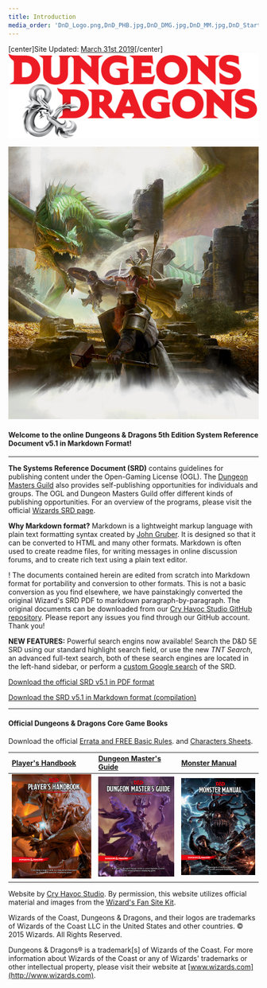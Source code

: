 ```yaml
---
title: Introduction
media_order: 'DnD_Logo.png,DnD_PHB.jpg,DnD_DMG.jpg,DnD_MM.jpg,DnD_Starter_Art.jpg'
---
```


[center]Site Updated: [March 31st 2019](https://ogl-srd5.com/changelog#march-31st-2019)[/center]
![D&D Logo](DnD_Logo.png)

![Starter Image](DnD_Starter_Art.jpg)

#### Welcome to the online Dungeons & Dragons 5th Edition System Reference Document v5.1 in Markdown Format!

---

**The Systems Reference Document (SRD)** contains guidelines for publishing content under the Open-Gaming License (OGL). The [Dungeon Masters Guild](http://dungeonmastersguild.com/) also provides self-publishing opportunities for individuals and groups. The OGL and Dungeon Masters Guild offer different kinds of publishing opportunities. For an overview of the programs, please visit the official [Wizards SRD page](http://dnd.wizards.com/articles/features/systems-reference-document-srd).

**Why Markdown format?** Markdown is a lightweight markup language with plain text formatting syntax created by [John Gruber](https://daringfireball.net). It is designed so that it can be converted to HTML and many other formats. Markdown is often used to create readme files, for writing messages in online discussion forums, and to create rich text using a plain text editor.

! The documents contained herein are edited from scratch into Markdown format for portability and conversion to other formats. This is not a basic conversion as you find elsewhere, we have painstakingly converted the original Wizard's SRD PDF to markdown paragraph-by-paragraph. The original documents can be downloaded from our [Cry Havoc Studio GitHub repository](https://github.com/CryHavocStudio/OGL-SRD5). Please report any issues you find through our GitHub account. Thank you!

**NEW FEATURES:** Powerful search engins now available! Search the D&D 5E SRD using our standard highlight search field, or use the new _TNT Search_, an advanced full-text search, both of these search engines are located in the left-hand sidebar, or perform a [custom Google search](https://cse.google.com/cse?cx=001286843246981938841:_5jzoxwanvq) of the SRD.

[Download the official SRD v5.1 in PDF format](http://media.wizards.com/2016/downloads/DND/SRD-OGL_V5.1.pdf)

[Download the SRD v5.1 in Markdown format (compilation)](https://github.com/CryHavocStudio/OGL-SRD5/blob/master/D%26D%205E%20SRD%20v5.1%20Compilation.md)

---

#### Official Dungeons & Dragons Core Game Books

Download the official [Errata and FREE Basic Rules](http://dnd.wizards.com/articles/features/basicrules). and [Characters Sheets](http://dnd.wizards.com/articles/features/character_sheets).

| [Player's Handbook](https://www.amazon.com/Players-Handbook-Dungeons-Dragons-Wizards/dp/0786965606/ref=asap_bc?ie=UTF8) | [Dungeon Master's Guide](https://www.amazon.com/Dungeon-Masters-Guide-Core-Rulebook/dp/0786965622/ref=asap_bc?ie=UTF8) | [Monster Manual](https://www.amazon.com/Monster-Manual-Core-Rulebook-Wizards/dp/0786965614/ref=asap_bc?ie=UTF8) |
|:----------------------------------------------------------------------------------------------------------------------- |:---------------------------------------------------------------------------------------------------------------------- |:--------------------------------------------------------------------------------------------------------------- |
| ![PHB](DnD_PHB.jpg)                                                                                                     | ![DMG](DnD_DMG.jpg)                                                                                                    | ![MM](DnD_MM.jpg)                                                                                               |

Website by [Cry Havoc Studio](http://cryhavoc.studio). By permission, this website utilizes official material and images from the [Wizard's Fan Site Kit](http://dnd.wizards.com/articles/features/fan-site-kit).

Wizards of the Coast, Dungeons & Dragons, and their logos are trademarks of Wizards of the Coast LLC in the United States and other countries. © 2015 Wizards. All Rights Reserved.

Dungeons & Dragons® is a trademark[s] of Wizards of the Coast. For more information about Wizards of the Coast or any of Wizards' trademarks or other intellectual property, please visit their website at [www.wizards.com](http://www.wizards.com).
